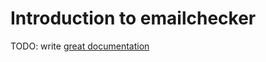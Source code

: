 # Introduction to emailchecker

TODO: write [great documentation](http://jacobian.org/writing/what-to-write/)
